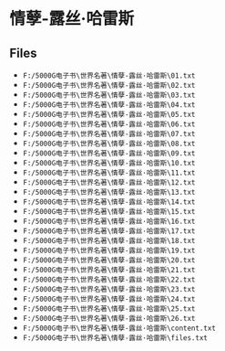# 情孽-露丝·哈雷斯

## Files

- `F:/5000G电子书\世界名著\情孽-露丝·哈雷斯\01.txt`
- `F:/5000G电子书\世界名著\情孽-露丝·哈雷斯\02.txt`
- `F:/5000G电子书\世界名著\情孽-露丝·哈雷斯\03.txt`
- `F:/5000G电子书\世界名著\情孽-露丝·哈雷斯\04.txt`
- `F:/5000G电子书\世界名著\情孽-露丝·哈雷斯\05.txt`
- `F:/5000G电子书\世界名著\情孽-露丝·哈雷斯\06.txt`
- `F:/5000G电子书\世界名著\情孽-露丝·哈雷斯\07.txt`
- `F:/5000G电子书\世界名著\情孽-露丝·哈雷斯\08.txt`
- `F:/5000G电子书\世界名著\情孽-露丝·哈雷斯\09.txt`
- `F:/5000G电子书\世界名著\情孽-露丝·哈雷斯\10.txt`
- `F:/5000G电子书\世界名著\情孽-露丝·哈雷斯\11.txt`
- `F:/5000G电子书\世界名著\情孽-露丝·哈雷斯\12.txt`
- `F:/5000G电子书\世界名著\情孽-露丝·哈雷斯\13.txt`
- `F:/5000G电子书\世界名著\情孽-露丝·哈雷斯\14.txt`
- `F:/5000G电子书\世界名著\情孽-露丝·哈雷斯\15.txt`
- `F:/5000G电子书\世界名著\情孽-露丝·哈雷斯\16.txt`
- `F:/5000G电子书\世界名著\情孽-露丝·哈雷斯\17.txt`
- `F:/5000G电子书\世界名著\情孽-露丝·哈雷斯\18.txt`
- `F:/5000G电子书\世界名著\情孽-露丝·哈雷斯\19.txt`
- `F:/5000G电子书\世界名著\情孽-露丝·哈雷斯\20.txt`
- `F:/5000G电子书\世界名著\情孽-露丝·哈雷斯\21.txt`
- `F:/5000G电子书\世界名著\情孽-露丝·哈雷斯\22.txt`
- `F:/5000G电子书\世界名著\情孽-露丝·哈雷斯\23.txt`
- `F:/5000G电子书\世界名著\情孽-露丝·哈雷斯\24.txt`
- `F:/5000G电子书\世界名著\情孽-露丝·哈雷斯\25.txt`
- `F:/5000G电子书\世界名著\情孽-露丝·哈雷斯\26.txt`
- `F:/5000G电子书\世界名著\情孽-露丝·哈雷斯\content.txt`
- `F:/5000G电子书\世界名著\情孽-露丝·哈雷斯\files.txt`
